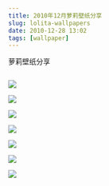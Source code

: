 ```yaml
---
title: 2010年12月萝莉壁纸分享
slug: lolita-wallpapers
date: 2010-12-28 13:02
tags: [wallpaper]
---
```


萝莉壁纸分享

<a href="http://anime.desktopnexus.com/wallpaper/541397/"><img src="http://static.desktopnexus.com/thumbnails/541397-bigthumbnail.jpg" border="0" alt="" /></a>

<a href="http://abstract.desktopnexus.com/wallpaper/149102/"><img src="http://static.desktopnexus.com/thumbnails/149102-bigthumbnail.jpg" border="0"></a>

<a href="http://anime.desktopnexus.com/wallpaper/490144/"><img src="http://static.desktopnexus.com/thumbnails/490144-bigthumbnail.jpg" border="0"></a>

<a href="http://anime.desktopnexus.com/wallpaper/490147/"><img src="http://static.desktopnexus.com/thumbnails/490147-bigthumbnail.jpg" border="0"></a>

<a href="http://anime.desktopnexus.com/wallpaper/473434/"><img src="http://static.desktopnexus.com/thumbnails/473434-bigthumbnail.jpg" border="0"></a>

<a href="http://anime.desktopnexus.com/wallpaper/490187/"><img src="http://static.desktopnexus.com/thumbnails/490187-bigthumbnail.jpg" border="0"></a>

<a href="http://anime.desktopnexus.com/wallpaper/484540/"><img src="http://static.desktopnexus.com/thumbnails/484540-bigthumbnail.jpg" border="0"></a>

<a href="http://anime.desktopnexus.com/wallpaper/375102/"><img src="http://static.desktopnexus.com/thumbnails/375102-bigthumbnail.jpg" border="0"></a>

